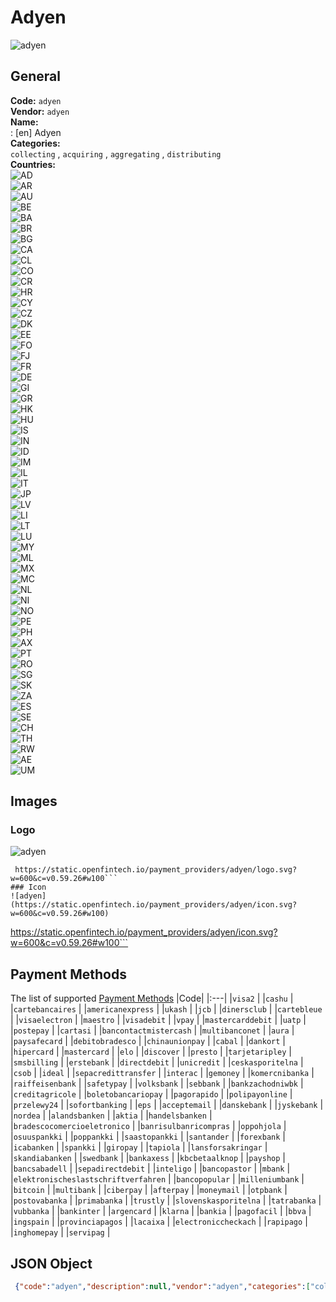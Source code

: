 # Adyen 
![adyen](https://static.openfintech.io/payment_providers/adyen/logo.svg?w=600&c=v0.59.26#w100)  
## General 
**Code:** `adyen`  
**Vendor:** `adyen`  
**Name:**  
:	[en] Adyen  
**Categories:**  
`collecting`  , `acquiring`  , `aggregating`  , `distributing`  
**Countries:**  
![AD](https://cdnjs.cloudflare.com/ajax/libs/flag-icon-css/3.3.0/flags/4x3/AD.svg#w24)  
![AR](https://cdnjs.cloudflare.com/ajax/libs/flag-icon-css/3.3.0/flags/4x3/AR.svg#w24)  
![AU](https://cdnjs.cloudflare.com/ajax/libs/flag-icon-css/3.3.0/flags/4x3/AU.svg#w24)  
![BE](https://cdnjs.cloudflare.com/ajax/libs/flag-icon-css/3.3.0/flags/4x3/BE.svg#w24)  
![BA](https://cdnjs.cloudflare.com/ajax/libs/flag-icon-css/3.3.0/flags/4x3/BA.svg#w24)  
![BR](https://cdnjs.cloudflare.com/ajax/libs/flag-icon-css/3.3.0/flags/4x3/BR.svg#w24)  
![BG](https://cdnjs.cloudflare.com/ajax/libs/flag-icon-css/3.3.0/flags/4x3/BG.svg#w24)  
![CA](https://cdnjs.cloudflare.com/ajax/libs/flag-icon-css/3.3.0/flags/4x3/CA.svg#w24)  
![CL](https://cdnjs.cloudflare.com/ajax/libs/flag-icon-css/3.3.0/flags/4x3/CL.svg#w24)  
![CO](https://cdnjs.cloudflare.com/ajax/libs/flag-icon-css/3.3.0/flags/4x3/CO.svg#w24)  
![CR](https://cdnjs.cloudflare.com/ajax/libs/flag-icon-css/3.3.0/flags/4x3/CR.svg#w24)  
![HR](https://cdnjs.cloudflare.com/ajax/libs/flag-icon-css/3.3.0/flags/4x3/HR.svg#w24)  
![CY](https://cdnjs.cloudflare.com/ajax/libs/flag-icon-css/3.3.0/flags/4x3/CY.svg#w24)  
![CZ](https://cdnjs.cloudflare.com/ajax/libs/flag-icon-css/3.3.0/flags/4x3/CZ.svg#w24)  
![DK](https://cdnjs.cloudflare.com/ajax/libs/flag-icon-css/3.3.0/flags/4x3/DK.svg#w24)  
![EE](https://cdnjs.cloudflare.com/ajax/libs/flag-icon-css/3.3.0/flags/4x3/EE.svg#w24)  
![FO](https://cdnjs.cloudflare.com/ajax/libs/flag-icon-css/3.3.0/flags/4x3/FO.svg#w24)  
![FJ](https://cdnjs.cloudflare.com/ajax/libs/flag-icon-css/3.3.0/flags/4x3/FJ.svg#w24)  
![FR](https://cdnjs.cloudflare.com/ajax/libs/flag-icon-css/3.3.0/flags/4x3/FR.svg#w24)  
![DE](https://cdnjs.cloudflare.com/ajax/libs/flag-icon-css/3.3.0/flags/4x3/DE.svg#w24)  
![GI](https://cdnjs.cloudflare.com/ajax/libs/flag-icon-css/3.3.0/flags/4x3/GI.svg#w24)  
![GR](https://cdnjs.cloudflare.com/ajax/libs/flag-icon-css/3.3.0/flags/4x3/GR.svg#w24)  
![HK](https://cdnjs.cloudflare.com/ajax/libs/flag-icon-css/3.3.0/flags/4x3/HK.svg#w24)  
![HU](https://cdnjs.cloudflare.com/ajax/libs/flag-icon-css/3.3.0/flags/4x3/HU.svg#w24)  
![IS](https://cdnjs.cloudflare.com/ajax/libs/flag-icon-css/3.3.0/flags/4x3/IS.svg#w24)  
![IN](https://cdnjs.cloudflare.com/ajax/libs/flag-icon-css/3.3.0/flags/4x3/IN.svg#w24)  
![ID](https://cdnjs.cloudflare.com/ajax/libs/flag-icon-css/3.3.0/flags/4x3/ID.svg#w24)  
![IM](https://cdnjs.cloudflare.com/ajax/libs/flag-icon-css/3.3.0/flags/4x3/IM.svg#w24)  
![IL](https://cdnjs.cloudflare.com/ajax/libs/flag-icon-css/3.3.0/flags/4x3/IL.svg#w24)  
![IT](https://cdnjs.cloudflare.com/ajax/libs/flag-icon-css/3.3.0/flags/4x3/IT.svg#w24)  
![JP](https://cdnjs.cloudflare.com/ajax/libs/flag-icon-css/3.3.0/flags/4x3/JP.svg#w24)  
![LV](https://cdnjs.cloudflare.com/ajax/libs/flag-icon-css/3.3.0/flags/4x3/LV.svg#w24)  
![LI](https://cdnjs.cloudflare.com/ajax/libs/flag-icon-css/3.3.0/flags/4x3/LI.svg#w24)  
![LT](https://cdnjs.cloudflare.com/ajax/libs/flag-icon-css/3.3.0/flags/4x3/LT.svg#w24)  
![LU](https://cdnjs.cloudflare.com/ajax/libs/flag-icon-css/3.3.0/flags/4x3/LU.svg#w24)  
![MY](https://cdnjs.cloudflare.com/ajax/libs/flag-icon-css/3.3.0/flags/4x3/MY.svg#w24)  
![ML](https://cdnjs.cloudflare.com/ajax/libs/flag-icon-css/3.3.0/flags/4x3/ML.svg#w24)  
![MX](https://cdnjs.cloudflare.com/ajax/libs/flag-icon-css/3.3.0/flags/4x3/MX.svg#w24)  
![MC](https://cdnjs.cloudflare.com/ajax/libs/flag-icon-css/3.3.0/flags/4x3/MC.svg#w24)  
![NL](https://cdnjs.cloudflare.com/ajax/libs/flag-icon-css/3.3.0/flags/4x3/NL.svg#w24)  
![NI](https://cdnjs.cloudflare.com/ajax/libs/flag-icon-css/3.3.0/flags/4x3/NI.svg#w24)  
![NO](https://cdnjs.cloudflare.com/ajax/libs/flag-icon-css/3.3.0/flags/4x3/NO.svg#w24)  
![PE](https://cdnjs.cloudflare.com/ajax/libs/flag-icon-css/3.3.0/flags/4x3/PE.svg#w24)  
![PH](https://cdnjs.cloudflare.com/ajax/libs/flag-icon-css/3.3.0/flags/4x3/PH.svg#w24)  
![AX](https://cdnjs.cloudflare.com/ajax/libs/flag-icon-css/3.3.0/flags/4x3/AX.svg#w24)  
![PT](https://cdnjs.cloudflare.com/ajax/libs/flag-icon-css/3.3.0/flags/4x3/PT.svg#w24)  
![RO](https://cdnjs.cloudflare.com/ajax/libs/flag-icon-css/3.3.0/flags/4x3/RO.svg#w24)  
![SG](https://cdnjs.cloudflare.com/ajax/libs/flag-icon-css/3.3.0/flags/4x3/SG.svg#w24)  
![SK](https://cdnjs.cloudflare.com/ajax/libs/flag-icon-css/3.3.0/flags/4x3/SK.svg#w24)  
![ZA](https://cdnjs.cloudflare.com/ajax/libs/flag-icon-css/3.3.0/flags/4x3/ZA.svg#w24)  
![ES](https://cdnjs.cloudflare.com/ajax/libs/flag-icon-css/3.3.0/flags/4x3/ES.svg#w24)  
![SE](https://cdnjs.cloudflare.com/ajax/libs/flag-icon-css/3.3.0/flags/4x3/SE.svg#w24)  
![CH](https://cdnjs.cloudflare.com/ajax/libs/flag-icon-css/3.3.0/flags/4x3/CH.svg#w24)  
![TH](https://cdnjs.cloudflare.com/ajax/libs/flag-icon-css/3.3.0/flags/4x3/TH.svg#w24)  
![RW](https://cdnjs.cloudflare.com/ajax/libs/flag-icon-css/3.3.0/flags/4x3/RW.svg#w24)  
![AE](https://cdnjs.cloudflare.com/ajax/libs/flag-icon-css/3.3.0/flags/4x3/AE.svg#w24)  
![UM](https://cdnjs.cloudflare.com/ajax/libs/flag-icon-css/3.3.0/flags/4x3/UM.svg#w24)  
 
## Images 
### Logo 
![adyen](https://static.openfintech.io/payment_providers/adyen/logo.svg?w=600&c=v0.59.26#w100)  
```
 https://static.openfintech.io/payment_providers/adyen/logo.svg?w=600&c=v0.59.26#w100```  
### Icon 
![adyen](https://static.openfintech.io/payment_providers/adyen/icon.svg?w=600&c=v0.59.26#w100)  
```
 https://static.openfintech.io/payment_providers/adyen/icon.svg?w=600&c=v0.59.26#w100```  
## Payment Methods 
The list of supported  [Payment Methods](#) 
|Code| 
|:---| 
|`visa2` | 
|`cashu` | 
|`cartebancaires` | 
|`americanexpress` | 
|`ukash` | 
|`jcb` | 
|`dinersclub` | 
|`cartebleue` | 
|`visaelectron` | 
|`maestro` | 
|`visadebit` | 
|`vpay` | 
|`mastercarddebit` | 
|`uatp` | 
|`postepay` | 
|`cartasi` | 
|`bancontactmistercash` | 
|`multibanconet` | 
|`aura` | 
|`paysafecard` | 
|`debitobradesco` | 
|`chinaunionpay` | 
|`cabal` | 
|`dankort` | 
|`hipercard` | 
|`mastercard` | 
|`elo` | 
|`discover` | 
|`presto` | 
|`tarjetaripley` | 
|`smsbilling` | 
|`erstebank` | 
|`directdebit` | 
|`unicredit` | 
|`ceskasporitelna` | 
|`csob` | 
|`ideal` | 
|`sepacredittransfer` | 
|`interac` | 
|`gemoney` | 
|`komercnibanka` | 
|`raiffeisenbank` | 
|`safetypay` | 
|`volksbank` | 
|`sebbank` | 
|`bankzachodniwbk` | 
|`creditagricole` | 
|`boletobancariopay` | 
|`pagorapido` | 
|`polipayonline` | 
|`przelewy24` | 
|`sofortbanking` | 
|`eps` | 
|`acceptemail` | 
|`danskebank` | 
|`jyskebank` | 
|`nordea` | 
|`alandsbanken` | 
|`aktia` | 
|`handelsbanken` | 
|`bradescocomercioeletronico` | 
|`banrisulbanricompras` | 
|`oppohjola` | 
|`osuuspankki` | 
|`poppankki` | 
|`saastopankki` | 
|`santander` | 
|`forexbank` | 
|`icabanken` | 
|`spankki` | 
|`giropay` | 
|`tapiola` | 
|`lansforsakringar` | 
|`skandiabanken` | 
|`swedbank` | 
|`bankaxess` | 
|`kbcbetaalknop` | 
|`payshop` | 
|`bancsabadell` | 
|`sepadirectdebit` | 
|`inteligo` | 
|`bancopastor` | 
|`mbank` | 
|`elektronischeslastschriftverfahren` | 
|`bancopopular` | 
|`milleniumbank` | 
|`bitcoin` | 
|`multibank` | 
|`ciberpay` | 
|`afterpay` | 
|`moneymail` | 
|`otpbank` | 
|`postovabanka` | 
|`primabanka` | 
|`trustly` | 
|`slovenskasporitelna` | 
|`tatrabanka` | 
|`vubbanka` | 
|`bankinter` | 
|`argencard` | 
|`klarna` | 
|`bankia` | 
|`pagofacil` | 
|`bbva` | 
|`ingspain` | 
|`provinciapagos` | 
|`lacaixa` | 
|`electroniccheckach` | 
|`rapipago` | 
|`inghomepay` | 
|`servipag` | 
 
## JSON Object 
```json
 {"code":"adyen","description":null,"vendor":"adyen","categories":["collecting","acquiring","aggregating","distributing"],"countries":["AD","AR","AU","BE","BA","BR","BG","CA","CL","CO","CR","HR","CY","CZ","DK","EE","FO","FJ","FR","DE","GI","GR","HK","HU","IS","IN","ID","IM","IL","IT","JP","LV","LI","LT","LU","MY","ML","MX","MC","NL","NI","NO","PE","PH","AX","PT","RO","SG","SK","ZA","ES","SE","CH","TH","RW","AE","UM"],"payment_method":["visa2","cashu","cartebancaires","americanexpress","ukash","jcb","dinersclub","cartebleue","visaelectron","maestro","visadebit","vpay","mastercarddebit","uatp","postepay","cartasi","bancontactmistercash","multibanconet","aura","paysafecard","debitobradesco","chinaunionpay","cabal","dankort","hipercard","mastercard","elo","discover","presto","tarjetaripley","smsbilling","erstebank","directdebit","unicredit","ceskasporitelna","csob","ideal","sepacredittransfer","interac","gemoney","komercnibanka","raiffeisenbank","safetypay","volksbank","sebbank","bankzachodniwbk","creditagricole","boletobancariopay","pagorapido","polipayonline","przelewy24","sofortbanking","eps","acceptemail","danskebank","jyskebank","nordea","alandsbanken","aktia","handelsbanken","bradescocomercioeletronico","banrisulbanricompras","oppohjola","osuuspankki","poppankki","saastopankki","santander","forexbank","icabanken","spankki","giropay","tapiola","lansforsakringar","skandiabanken","swedbank","bankaxess","kbcbetaalknop","payshop","bancsabadell","sepadirectdebit","inteligo","bancopastor","mbank","elektronischeslastschriftverfahren","bancopopular","milleniumbank","bitcoin","multibank","ciberpay","afterpay","moneymail","otpbank","postovabanka","primabanka","trustly","slovenskasporitelna","tatrabanka","vubbanka","bankinter","argencard","klarna","bankia","pagofacil","bbva","ingspain","provinciapagos","lacaixa","electroniccheckach","rapipago","inghomepay","servipag"],"payout_method":null,"metadata":{"about_payments_code":"adyen"},"name":{"en":"Adyen"}}```  

